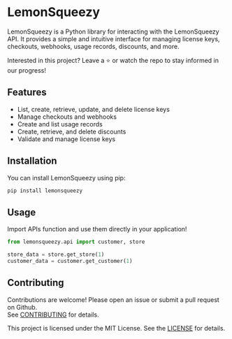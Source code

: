 # LemonSqueezy

LemonSqueezy is a Python library for interacting with the LemonSqueezy API. It provides a simple and intuitive interface for managing license keys, checkouts, webhooks, usage records, discounts, and more.

Interested in this project? Leave a ⭐️ or watch the repo to stay informed in our progress!

## Features

- List, create, retrieve, update, and delete license keys
- Manage checkouts and webhooks
- Create and list usage records
- Create, retrieve, and delete discounts
- Validate and manage license keys

## Installation

You can install LemonSqueezy using pip:

```sh
pip install lemonsqueezy
```

## Usage

Import APIs function and use them directly in your application!

```python
from lemonsqueezy.api import customer, store

store_data = store.get_store(1)
customer_data = customer.get_customer(1)
```

## Contributing

Contributions are welcome! Please open an issue or submit a pull request on Github.  
See [CONTRIBUTING](CONTRIBUTING.md) for details.

This project is licensed under the MIT License. See the [LICENSE](LICENSE) for details.
